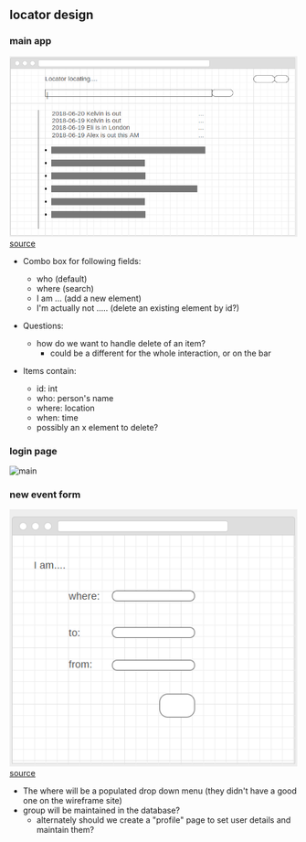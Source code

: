 ## locator design

### main app
![main](imgs/main.png "main")
[source](https://wireframe.cc/jzqjI9)

* Combo box for following fields:
  * who (default)
  * where (search)
  * I am ... (add a new element)
  * I'm actually not ..... (delete an existing element by id?) 

* Questions:
  * how do we want to handle delete of an item?
    * could be a different for the whole interaction, or on the bar 

* Items contain: 
  *  id: int
  *  who: person's name
  *  where: location
  *  when: time
  *  possibly an x element to delete?
  
### login page
![main](imgs/login.png "login")


### new event form
![main](imgs/new_event.png "login")
[source](https://wireframe.cc/nOFTKC)


* The where will be a populated drop down menu (they didn't have a good one on the wireframe site)
* group will be maintained in the database? 
  * alternately should we create a "profile" page to set user details and maintain them?
  
  